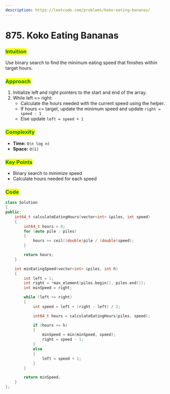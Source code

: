 ```yaml
---
description: https://leetcode.com/problems/koko-eating-bananas/
---
```


# 875. Koko Eating Bananas

### <mark style="color:green;">Intuition</mark>

Use binary search to find the minimum eating speed that finishes within target hours.

### <mark style="color:green;">Approach</mark>

1. Initialize left and right pointers to the start and end of the array.
2. While left <= right:
   * Calculate the hours needed with the current speed using the helper.
   * If hours <= target, update the minimum speed and update `right = speed - 1`
   * Else update `left = speed + 1`

### <mark style="color:green;">Complexity</mark>

* **Time:** `O(n log n)`
* **Space:** `O(1)`

### <mark style="color:green;">Key Points</mark>

* Binary search to minimize speed
* Calculate hours needed for each speed

### <mark style="color:green;">**Code**</mark>

```cpp
class Solution
{
public:
    int64_t calculateEatingHours(vector<int> &piles, int speed)
    {
        int64_t hours = 0;
        for (auto pile : piles)
        {
            hours += ceil((double)pile / (double)speed);
        }

        return hours;
    }

    int minEatingSpeed(vector<int> &piles, int h)
    {
        int left = 1;
        int right = *max_element(piles.begin(), piles.end());
        int minSpeed = right;

        while (left <= right)
        {
            int speed = left + (right - left) / 2;

            int64_t hours = calculateEatingHours(piles, speed);

            if (hours <= h)
            {
                minSpeed = min(minSpeed, speed);
                right = speed - 1;
            }
            else
            {
                left = speed + 1;
            }
        }

        return minSpeed;
    }
};
```

